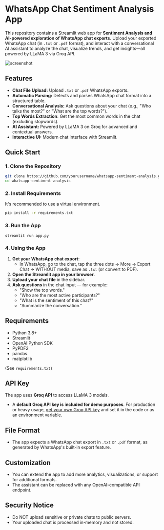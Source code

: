 # WhatsApp Chat Sentiment Analysis App

This repository contains a Streamlit web app for **Sentiment Analysis and AI-powered exploration of WhatsApp chat exports**. Upload your exported WhatsApp chat (in `.txt` or `.pdf` format), and interact with a conversational AI assistant to analyze the chat, visualize trends, and get insights—all powered by LLaMA 3 via Groq API.

![screenshot](./screenshot.png)

## Features

- **Chat File Upload:** Upload `.txt` or `.pdf` WhatsApp exports.
- **Automatic Parsing:** Detects and parses WhatsApp chat format into a structured table.
- **Conversational Analysis:** Ask questions about your chat (e.g., "Who talks the most?" or "What are the top words?").
- **Top Words Extraction:** Get the most common words in the chat (excluding stopwords).
- **AI Assistant:** Powered by LLaMA 3 on Groq for advanced and contextual answers.
- **Interactive UI:** Modern chat interface with Streamlit.

## Quick Start

### 1. Clone the Repository

```bash
git clone https://github.com/yourusername/whatsapp-sentiment-analysis.git
cd whatsapp-sentiment-analysis
```

### 2. Install Requirements

It's recommended to use a virtual environment.

```bash
pip install -r requirements.txt
```

### 3. Run the App

```bash
streamlit run app.py
```

### 4. Using the App

1. **Get your WhatsApp chat export:**  
   - In WhatsApp, go to the chat, tap the three dots → More → Export Chat → WITHOUT media, save as `.txt` (or convert to PDF).
2. **Open the Streamlit app in your browser.**
3. **Upload your chat file** in the sidebar.
4. **Ask questions** in the chat input — for example:
   - "Show the top words."
   - "Who are the most active participants?"
   - "What is the sentiment of this chat?"
   - "Summarize the conversation."

## Requirements

- Python 3.8+
- Streamlit
- OpenAI Python SDK
- PyPDF2
- pandas
- matplotlib

(See `requirements.txt`)

## API Key

The app uses **Groq API** to access LLaMA 3 models.
- A **default Groq API key is included for demo purposes**. For production or heavy usage, [get your own Groq API key](https://console.groq.com/keys) and set it in the code or as an environment variable.

## File Format

- The app expects a WhatsApp chat export in `.txt` or `.pdf` format, as generated by WhatsApp's built-in export feature.

## Customization

- You can extend the app to add more analytics, visualizations, or support for additional formats.
- The assistant can be replaced with any OpenAI-compatible API endpoint.

## Security Notice

- Do NOT upload sensitive or private chats to public servers.
- Your uploaded chat is processed in-memory and not stored.
